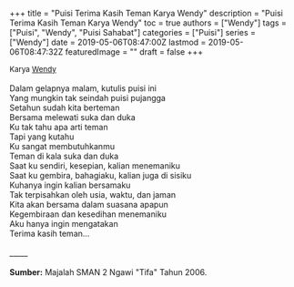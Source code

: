 +++
title = "Puisi Terima Kasih Teman Karya Wendy"
description = "Puisi Terima Kasih Teman Karya Wendy"
toc = true
authors = ["Wendy"]
tags = ["Puisi", "Wendy", "Puisi Sahabat"]
categories = ["Puisi"]
series = ["Wendy"]
date = 2019-05-06T08:47:00Z
lastmod = 2019-05-06T08:47:32Z
featuredImage = ""
draft = false
+++

<div style="text-align: justify;">
<div style="font-size: small;">Karya <a href="/authors/wendy/" target="_blank">Wendy</a></div><br />
Dalam gelapnya malam, kutulis puisi ini<br />Yang mungkin tak seindah puisi pujangga<br />Setahun sudah kita berteman<br />Bersama melewati suka dan duka<br />Ku tak tahu apa arti teman<br />Tapi yang kutahu<br />Ku sangat membutuhkanmu<br />Teman di kala suka dan duka<br />Saat ku sendiri, kesepian, kalian menemaniku<br />Saat ku gembira, bahagiaku, kalian juga di sisiku<br />Kuhanya ingin kalian bersamaku<br />Tak terpisahkan oleh usia, waktu, dan jaman<br />Kita akan bersama dalam suasana apapun<br />Kegembiraan dan kesedihan menemaniku<br />Aku hanya ingin mengatakan<br />Terima kasih teman...<br /><br />
_____<br /><br />
<b>Sumber:</b> Majalah SMAN 2 Ngawi "Tifa" Tahun 2006.</div>
